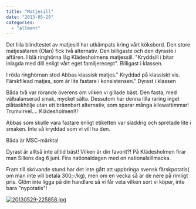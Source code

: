 ```yaml
---
title: "Matjesill"
date: "2013-05-29"
categories: 
  - "allmant"
---
```


Det lilla blindtestet av matjesill har utkämpats kring vårt köksbord. Den store matjesätaren (Olan) fick två alternativ. Den billigaste och den dyraste i affären. I blå ringhörna låg Klädesholmens matjessill. "Kryddsill i bitar inlagda med dill enligt vårt eget familjerecept". Billigast i klassen.

I röda ringhörnan stod Abbas klassisk matjes." Kryddad på klassiskt vis. Färskfilead matjes, som är lite fastare i konsistensen." Dyrast i klassen

Båda två var rörande överens om vilken vi gillade bäst. Den fasta, med välbalanserad smak, mycket sälta. Dessutom har denna lilla raring inget plåtaskhölje utan ett brännbart alternativ, som sparar många kilowattimmar! Trumvirvel.... Klädesholmen!!!

Abbas som skulle vara fastare enligt etiketten var sladdrig och spretade lite i smaken. Inte så kryddad som vi vill ha den.

Båda är MSC-märkta!

Dyrast är alltså inte alltid bäst! Vilken är din favorit?! På Klädesholmen firar man Sillens dag 6 juni. Fira nationaldagen med en nationalsillmacka.

Fram till skrivande stund har det inte gått att uppbringa svensk färskpotatis( om man inte vill betala 300;-/kg), men om en vecka så är de nere på rimligt pris. Glöm inte ligga på din handlare så vi får veta vilken sort vi köper, inte bara "nypotatis"!

[![20130529-225858.jpg](images/20130529-225858.jpg)](http://import.local/wp-content/uploads/2013/05/20130529-225858.jpg)
